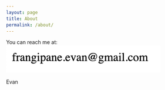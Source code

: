 ```yaml
---
layout: page
title: About
permalink: /about/
---
```

You can reach me at:
![My email](/img/email.png)

Evan
